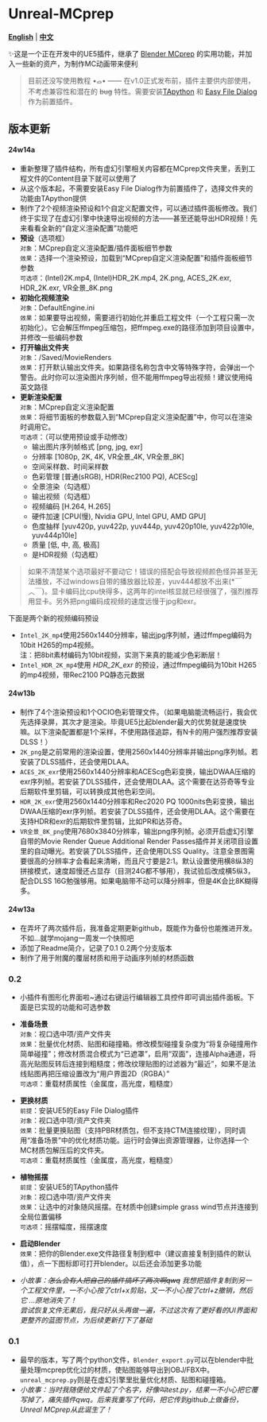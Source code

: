 # Unreal-MCprep

[**English**](./README_EN.md) | [**中文**](./README.md)

✨这是一个正在开发中的UE5插件，继承了 [Blender MCprep](https://theduckcow.com/dev/blender/mcprep/) 的实用功能，并加入一些新的资产，为制作MC动画带来便利

> 目前还没写使用教程 •ࡇ• —— 在v1.0正式发布前，插件主要供内部使用，不考虑兼容性和潜在的 ~~bug~~ 特性。需要安装[TApython](https://github.com/cgerchenhp/UE_TAPython_Plugin_Release) 和 [Easy File Dialog](https://www.unrealengine.com/marketplace/en-US/product/easy-file-dialog) 作为前置插件。

## 版本更新

#### 24w14a
- 重新整理了插件结构，所有虚幻引擎相关内容都在MCprep文件夹里，丢到工程文件的Content目录下就可以使用了
- 从这个版本起，不需要安装Easy File Dialog作为前置插件了，选择文件夹的功能由TApython提供
- 制作了2个视频渲染预设和1个自定义配置文件，可以通过插件面板修改。我们终于实现了在虚幻引擎中快速导出视频的方法——甚至还能导出HDR视频！先来看看全新的“自定义渲染配置”功能吧
- **预设**（选项框）  
  `对象`：MCprep自定义渲染配置/插件面板细节参数  
  `效果`：选择一个渲染预设，加载到“MCprep自定义渲染配置”和插件面板细节参数  
  `可选项`：(Intel)2K.mp4, (Intel)HDR_2K.mp4, 2K.png, ACES_2K.exr, HDR_2K.exr, VR全景_8K.png
- **初始化视频渲染**  
  `对象`：DefaultEngine.ini  
  `效果`：如果要导出视频，需要进行初始化并重启工程文件（一个工程只需一次初始化）。它会解压ffmpeg压缩包，把ffmpeg.exe的路径添加到项目设置中，并修改一些编码参数
- **打开输出文件夹**  
  `对象`：/Saved/MovieRenders  
  `效果`：打开默认输出文件夹。如果路径名称包含中文等特殊字符，会弹出一个警告。此时你可以渲染图片序列帧，但不能用ffmpeg导出视频！建议使用纯英文路径
- **更新渲染配置**  
  `对象`：MCprep自定义渲染配置  
  `效果`：将细节面板的参数载入到“MCprep自定义渲染配置”中，你可以在渲染时调用它。  
  `可选项`：（可以使用预设或手动修改）
  - 输出图片序列帧格式 [png, jpg, exr]  
  - 分辨率 [1080p, 2K, 4K, VR全景_4K, VR全景_8K]
  - 空间采样数、时间采样数
  - 色彩管理 [普通(sRGB), HDR(Rec2100 PQ), ACEScg]
  - 全景渲染（勾选框）
  - 输出视频（勾选框）
  - 视频编码 [H.264, H.265]
  - 硬件加速 [CPU(慢), Nvidia GPU, Intel GPU, AMD GPU]
  - 色度抽样 [yuv420p, yuv422p, yuv444p, yuv420p10le, yuv422p10le, yuv444p10le]
  - 质量 [低, 中, 高, 极高]
  - 是HDR视频（勾选框）
> 如果不清楚某个选项最好不要动它！错误的搭配会导致视频颜色怪异甚至无法播放，不过windows自带的播放器比较差，yuv444都放不出来(*￣︿￣)。显卡编码比cpu快得多，这两年的intel核显就已经很强了，强烈推荐用显卡。另外把png编码成视频的速度远慢于jpg和exr。

  下面是两个新的视频编码预设
- `Intel_2K_mp4`使用2560x1440分辨率，输出jpg序列帧，通过ffmpeg编码为10bit H265的mp4视频。  
  注：把8bit素材编码为10bit视频，实测下来真的能减少色彩断层！
- `Intel_HDR_2K_mp4`使用 *HDR_2K_exr* 的预设，通过ffmpeg编码为10bit H265的mp4视频，带Rec2100 PQ静态元数据

#### 24w13b
- 制作了4个渲染预设和1个OCIO色彩管理文件。（如果电脑能流畅运行，我会优先选择录屏，其次才是渲染。毕竟UE5比起blender最大的优势就是速度快嘛。以下渲染配置都是1个采样，不使用路径追踪，有N卡的用户强烈推荐安装DLSS！）  
- `2K_png`是之前常用的渲染设置，使用2560x1440分辨率并输出png序列帧。若安装了DLSS插件，还会使用DLAA。  
- `ACES_2K_exr`使用2560x1440分辨率和ACEScg色彩变换，输出DWAA压缩的exr序列帧。若安装了DLSS插件，还会使用DLAA。这个需要在达芬奇等专业后期软件里剪辑，可以转换成其他色彩空间。  
- `HDR_2K_exr`使用2560x1440分辨率和Rec2020 PQ 1000nits色彩变换，输出DWAA压缩的exr序列帧。若安装了DLSS插件，还会使用DLAA。这个需要在支持HDR和exr的后期软件里剪辑，比如PR和达芬奇。  
- `VR全景_8K_png`使用7680x3840分辨率，输出png序列帧。必须开启虚幻引擎自带的Movie Render Queue Additional Render Passes插件并关闭项目设置里的自动曝光。若安装了DLSS插件，还会使用DLSS Quality。注意全景图需要很高的分辨率才会看起来清晰，而且尺寸要是2:1。默认设置使用横8纵3的拼接模式，速度超慢还占显存（目测24G都不够用），我试验后改成横5纵3，配合DLSS 16G勉强够用。如果电脑带不动可以降分辨率，但是4K会比8K糊得多。

#### 24w13a
- 在弄坏了两次插件后，我准备定期更新github，既能作为备份也能推进开发。不如...就学mojang一周发一个快照吧
- 添加了Readme简介，记录了0.1 0.2两个分支版本
- 制作了用于附魔的覆层材质和用于动画序列帧的材质函数

### 0.2
- 小插件有图形化界面啦~通过右键运行编辑器工具控件即可调出插件面板。下面是已实现的功能和可选参数
- **准备场景**  
  `对象`：视口选中项/资产文件夹  
  `效果`：批量优化材质、贴图和碰撞箱。修改模型碰撞复杂度为“将复杂碰撞用作简单碰撞”；修改材质混合模式为“已遮罩”，启用“双面”，连接Alpha通道，将高光贴图反转后连接到粗糙度；修改纹理贴图的过滤器为“最近”，如果不是法线贴图再把压缩设置改为“用户界面2D（RGBA）”  
  `可选项`：重载材质属性（金属度，高光度，粗糙度）
  
- **更换材质**  
  `前提`：安装UE5的Easy File Dialog插件  
  `对象`：视口选中项/资产文件夹  
  `效果`：批量更换贴图（支持PBR材质包，但不支持CTM连接纹理），同时调用“准备场景”中的优化材质功能。运行时会弹出资源管理器，让你选择一个MC材质包解压后的文件夹。  
  `可选项`：重载材质属性（金属度，高光度，粗糙度） 

- **植物摇摆**  
  `前提`：安装UE5的TApython插件  
  `对象`：视口选中项/资产文件夹  
  `效果`：让选中的对象随风摇摆。在材质中创建simple grass wind节点并连接到全局位置偏移  
  `可选项`：摇摆幅度，摇摆速度

- **启动Blender**  
  `效果`：把你的Blender.exe文件路径复制到框中（建议直接复制到插件的默认值），点一下图标即可打开blender。以后还会添加更多功能

- *小故事：~~怎么会有人把自己的插件搞坏了两次啊qwq~~ 我想把插件复制到另一个工程文件里，一不小心按了ctrl+x剪贴，又一不小心按了ctrl+z撤销，然后它 ...原地消失了！  
  尝试恢复文件无果后，我只好从头再做一遍，不过这次有了更好看的UI界面和更整齐的蓝图节点，为后续更新打下了基础*


### 0.1
- 最早的版本，写了两个python文件，`Blender_export.py`可以在blender中批量处理mcprep优化过的材质，使贴图能够导出到OBJ/FBX中。`unreal_mcprep.py`则是在虚幻引擎里批量优化材质、贴图和碰撞箱。
- *小故事：当时我随便给文件起了个名字，好像叫test.py，结果一不小心把它覆写掉了，痛失插件qwq。后来我重写了代码，把它传到github上做备份，Unreal MCprep从此诞生了！*
